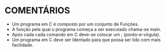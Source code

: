 # COMENTÁRIOS

- Um programa em C é composto por um conjunto de Funções. 
- A função pela qual o programa começa a ser executado chama-se main.
- Após cada cada comando em C deve-se colocar um ; (ponto-e-vírgula).
- Um programa em C deve ser Identado para que possa ser lido com mais facilidade.